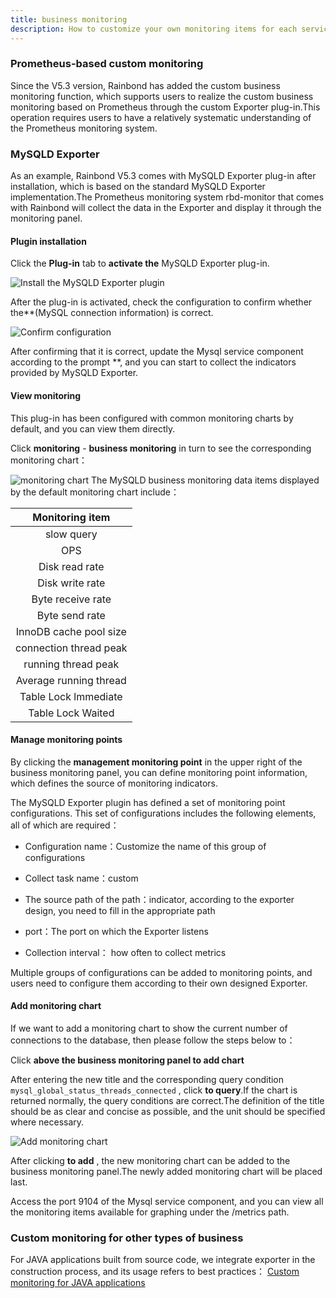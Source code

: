```yaml
---
title: business monitoring
description: How to customize your own monitoring items for each service component
---
```



### Prometheus-based custom monitoring

Since the V5.3 version, Rainbond has added the custom business monitoring function, which supports users to realize the custom business monitoring based on Prometheus through the custom Exporter plug-in.This operation requires users to have a relatively systematic understanding of the Prometheus monitoring system.

### MySQLD Exporter

As an example, Rainbond V5.3 comes with MySQLD Exporter plug-in after installation, which is based on the standard MySQLD Exporter implementation.The Prometheus monitoring system rbd-monitor that comes with Rainbond will collect the data in the Exporter and display it through the monitoring panel.

#### Plugin installation

Click the **Plug-in** tab to **activate the** MySQLD Exporter plug-in.

![Install the MySQLD Exporter plugin](https://static.goodrain.com/docs/5.3/component-op/custom-monitor/custom-monitor-1.png)

After the plug-in is activated, check the configuration to confirm whether the**(MySQL connection information) is correct.

![Confirm configuration](https://static.goodrain.com/docs/5.3/component-op/custom-monitor/custom-monitor-2.png)

After confirming that it is correct, update the Mysql service component according to the prompt **, and you can start to collect the indicators provided by MySQLD Exporter.

#### View monitoring

This plug-in has been configured with common monitoring charts by default, and you can view them directly.

Click **monitoring** - **business monitoring** in turn to see the corresponding monitoring chart：

![monitoring chart](https://static.goodrain.com/docs/5.3/component-op/custom-monitor/custom-monitor-3.png) The MySQLD business monitoring data items displayed by the default monitoring chart include：

|    Monitoring item     |
|:----------------------:|
|       slow query       |
|          OPS           |
|     Disk read rate     |
|    Disk write rate     |
|   Byte receive rate    |
|     Byte send rate     |
| InnoDB cache pool size |
| connection thread peak |
|  running thread peak   |
| Average running thread |
|  Table Lock lmmediate  |
|   Table Lock Waited    |

#### Manage monitoring points

By clicking the **management monitoring point** in the upper right of the business monitoring panel, you can define monitoring point information, which defines the source of monitoring indicators.

The MySQLD Exporter plugin has defined a set of monitoring point configurations. This set of configurations includes the following elements, all of which are required：

- Configuration name：Customize the name of this group of configurations

- Collect task name：custom

- The source path of the path：indicator, according to the exporter design, you need to fill in the appropriate path

- port：The port on which the Exporter listens

- Collection interval： how often to collect metrics

Multiple groups of configurations can be added to monitoring points, and users need to configure them according to their own designed Exporter.


#### Add monitoring chart

If we want to add a monitoring chart to show the current number of connections to the database, then please follow the steps below to：

Click **above the business monitoring panel to add chart**

After entering the new title and the corresponding query condition `mysql_global_status_threads_connected` , click **to query**.If the chart is returned normally, the query conditions are correct.The definition of the title should be as clear and concise as possible, and the unit should be specified where necessary.

![Add monitoring chart](https://static.goodrain.com/docs/5.3/component-op/custom-monitor/custom-monitor-4.png)

After clicking **to add** , the new monitoring chart can be added to the business monitoring panel.The newly added monitoring chart will be placed last.

Access the port 9104 of the Mysql service component, and you can view all the monitoring items available for graphing under the /metrics path.


### Custom monitoring for other types of business

For JAVA applications built from source code, we integrate exporter in the construction process, and its usage refers to best practices： [Custom monitoring for JAVA applications](/docs/expand/practices/app-dev/java-exporter)


